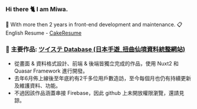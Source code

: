 ### Hi there 🐈 I am Miwa.
💼 With more then 2 years in front-end development and maintenance.
📋 English Resume - [CakeResume](https://www.cakeresume.com/504170169)

### 📁 主要作品: [ツイステ Database (日本手遊_扭曲仙境資料統整網站)](https://twst-database.herokuapp.com/)
- 從畫面 & 資料格式設計、前端 & 後端皆獨立完成的作品，使用 Nuxt2 和 Quasar Framework 進行開發。
- 去年6月佈上線後至年底約有2千多位用戶數造訪，至今每個月也仍有持續更新及維護資料、功能。
- 不過因該作品涵蓋串接 Firebase，因此 github 上未開放權限瀏覽，還請見諒。
